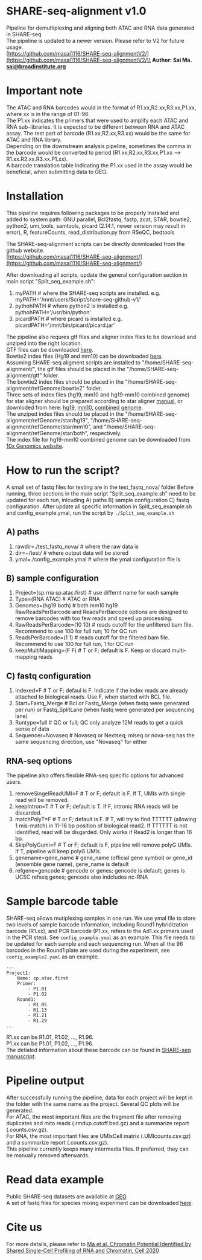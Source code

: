 <html>
  <head>
    <meta name="google-site-verification" content="FC8xEq44yQepn6GHyTtgwE8snz8H4lnnfgcJE16CIHY" />
  </head>
</html>

# SHARE-seq-alignment v1.0
Pipeline for demultiplexing and aligning both ATAC and RNA data generated in SHARE-seq\
The pipeline is updated to a newer version. Please refer to V2 for future usage.\
[https://github.com/masai1116/SHARE-seq-alignmentV2/](https://github.com/masai1116/SHARE-seq-alignmentV2/)\
**Author: Sai Ma. sai@broadinstitute.org**

# Important note
The ATAC and RNA barcodes would in the format of R1.xx,R2.xx,R3.xx,P1.xx, where xx is in the range of 01-96.\
The P1.xx indicates the primers that were used to amplify each ATAC and RNA sub-libraries. It is expected to be different between RNA and ATAC assay. The rest part of barcode (R1.xx,R2.xx,R3.xx) would be the same for ATAC and RNA library.\
Depending on the downstream analysis pipeline, sometimes the comma in the barcode would be converted to period (R1.xx,R2.xx,R3.xx,P1.xx --> R1.xx.R2.xx.R3.xx.P1.xx).\
A barcode translation table indicating the P1.xx used in the assay would be beneficial, when submitting data to GEO.

# Installation
This pipeline requires following packages to be properly installed and added to system path: GNU parallel, Bcl2fastq, fastp, zcat, STAR, bowtie2, python2, umi_tools, samtools, picard (2.14.1, newer version may result in error), R, featureCounts, read_distribution.py from RSeQC, bedtools

The SHARE-seq-alignment scripts can be directly downloaded from the github website.\
[https://github.com/masai1116/SHARE-seq-alignment/](https://github.com/masai1116/SHARE-seq-alignment/)

After downloading all scripts, update the general configuration section in main script "Split_seq_example.sh":
1) myPATH # where the SHARE-seq scripts are installed. e.g. myPATH='/mnt/users/Script/share-seq-github-v1/'
2) pythohPATH # where python2 is installed e.g. pythohPATH='/usr/bin/python' 
3) picardPATH # where picard is installed e.g. picardPATH='/mnt/bin/picard/picard.jar'

The pipeline also requres gtf files and aligner index files to be download and unziped into the right location.\
GTF files can be downloaded [here](https://drive.google.com/file/d/1HuGLf0vSHO58Ek5HibTRiwXWBn9fBMTz/view?usp=sharing).\
Bowtie2 index files (Hg19 and mm10) can be downloaded [here](https://drive.google.com/file/d/1bXIxznwirsZ6DZhqK1gw6ZKlj-UjFRhn/view?usp=sharing).\
Assuming SHARE-seq aligment scripts are installed to "/home/SHARE-seq-alignment/", the gtf files should be placed in the "/home/SHARE-seq-alignment/gtf" folder.\
The bowtie2 index files should be placed in the "/home/SHARE-seq-alignment/refGenome/bowtie2" folder.\
Three sets of index files (hg19, mm10 and hg19-mm10 combined genome) for star aligner should be prepared according to star aligner [manual](https://github.com/alexdobin/STAR), or downloded from here: [hg19](https://drive.google.com/file/d/1IXI4DP-mjh2qc-EQe1WnWJQOCVEI4KVX/view?usp=sharing), [mm10](https://drive.google.com/file/d/1n0UwzOeUbX7TIBOrcBbXjgH3i0UH-Ka5/view?usp=sharing), [combined genome](https://drive.google.com/file/d/15Z2YMUDiavYG0s9zLFAbbwqA0VhVNu-f/view?usp=sharing).\
The unziped index files should be placed in the "/home/SHARE-seq-alignment/refGenome/star/hg19", "/home/SHARE-seq-alignment/refGenome/star/mm10", and "/home/SHARE-seq-alignment/refGenome/star/both", respectively.\
The index file for hg19-mm10 combined genome can be downloaded from [10x Genomics website](https://support.10xgenomics.com/single-cell-gene-expression/software/downloads/latest).

# How to run the script?
A small set of fastq files for testing are in the test_fastq_nova/ folder
Before running, three sections in the main script "Split_seq_example.sh" need to be updated for each run, inlcuding 
A) paths B) sample configuration C) fastq configuration. After update all specific information in Split_seq_example.sh and config_example.ymal, run the script by ```./Split_seq_example.sh```
## A) paths
1) rawdir=./test_fastq_nova/ # where the raw data is
2) dir=~/test/ # where output data will be stored
3) ymal=./config_example.ymal # where the ymal configuration file is

## B) sample configuration
1) Project=(sp.rna sp.atac.first) # use differnt name for each sample 
2) Type=(RNA ATAC)  # ATAC or RNA
3) Genomes=(hg19 both) # both mm10 hg19 \
RawReadsPerBarcode and ReadsPerBarcode options are designed to remove barcodes with too few reads and speed up processing. 
4) RawReadsPerBarcode=(10 10) # reads cutoff for the unfiltered bam file. Recommend to use 100 for full run; 10 for QC run
5) ReadsPerBarcode=(1 1) # reads cutoff for the filtered bam file. Recommend to use 100 for full run, 1 for QC run
6) keepMultiMapping=(F F)  # T or F; default is F. Keep or discard multi-mapping reads

## C) fastq configuration
1) Indexed=F # T or F; defaul is F. Indicate if the index reads are already attached to biological reads. Use F, when started with BCL file.
2) Start=Fastq_Merge # Bcl or Fastq_Merge (when fastq were generated per run) or Fastq_SplitLane (when fastq were generated per sequencing lane)
3) Runtype=full # QC or full;  QC only analyze 12M reads to get a quick sense of data
4) Sequencer=Novaseq # Novaseq or Nextseq;  miseq or nova-seq has the same sequencing direction, use "Novaseq" for either

## RNA-seq options
The pipeline also offers flexible RNA-seq specific options for advanced users. 
1) removeSingelReadUMI=F # T or F; default is F. If T, UMIs with single read will be removed.
2) keepIntron=T # T or F; default is T. If F, intronic RNA reads will be discarded.
3) matchPolyT=F # T or F; default is F. If T, will try to find TTTTTT (allowing 1 mis-match) in 11-16 bp position of biological read2. If TTTTTT is not identified, read will be disgarded. Only works if Read2 is longer than 16 bp.
4) SkipPolyGumi=F # T or F; default is F, pipeline will remove polyG UMIs. If T, pipeline will keep polyG UMIs.
5) genename=gene_name # gene_name (official gene symbol) or gene_id (ensemble gene name), gene_name is default
6) refgene=gencode # gencode or genes; gencode is default; genes is UCSC refseq genes; gencode also indcludes nc-RNA

# Sample barcode table
SHARE-seq allows mutiplexing samples in one run. We use ymal file to store two levels of sample barcode information, including Round1 hybridization barcode (R1.xx), and PCR barcode (P1.xx, refers to the Ad1.xx primers used in the PCR step). See ```config_example.ymal``` as an example. This file needs to be updated for each sample and each sequencing run. When all the 96 barcodes in the Round1 plate are used during the experiment, see ```config_example2.yaml``` as an example.
```
---
Project1:
    Name: sp.atac.first
    Primer:
        - P1.01
        - P1.02
    Round1:
        - R1.05
        - R1.13
        - R1.21
        - R1.29
...
```        
R1.xx can be R1.01, R1.02, ..., R1.96.\
P1.xx can be P1.01, P1.02, ..., P1.96.\
The detialed information about these barcode can be found in [SHARE-seq manuscript](https://www.sciencedirect.com/science/article/pii/S0092867420312538).

# Pipeline output
After successfully running the pipeline, data for each project will be kept in the folder with the same name as the project. 
Several QC plots will be generated.\
For ATAC, the most important files are the fragment file after removing duplicates and mito reads (.rmdup.cutoff.bed.gz) and a summarize report (.counts.csv.gz).\
For RNA, the most important files are UMIxCell matrix (.UMIcounts.csv.gz) and a summarize report (.counts.csv.gz).\
This pipeline currently keeps many intermedia files. If preferred, they can be manually removed afterwards.

# Read data example
Public SHARE-seq datasets are available at [GEO](https://www.ncbi.nlm.nih.gov/geo/query/acc.cgi?acc=GSE140203).\
A set of fastq files for species mixing experiment can be downloaded [here](https://drive.google.com/drive/folders/19HdjJuWrpRJz8OeB6YNUMSojPyTMV7OP?usp=sharing).

# Cite us
For more details, please refer to [Ma et al. Chromatin Potential Identified by Shared Single-Cell Profiling of RNA and Chromatin, Cell 2020](https://www.sciencedirect.com/science/article/pii/S0092867420312538)
